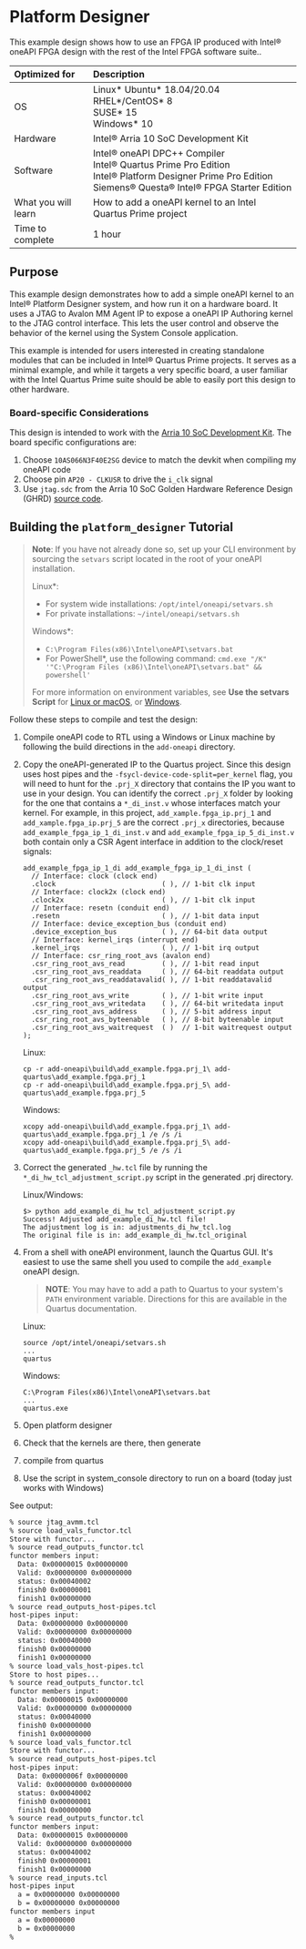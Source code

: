 # Platform Designer

This example design shows how to use an FPGA IP produced with Intel® oneAPI FPGA design with the rest of the Intel FPGA software suite..

| Optimized for                     | Description
|:---                               |:---
| OS                                | Linux* Ubuntu* 18.04/20.04 <br> RHEL*/CentOS* 8 <br> SUSE* 15 <br> Windows* 10
| Hardware                          | Intel® Arria 10 SoC Development Kit
| Software                          | Intel® oneAPI DPC++ Compiler <br> Intel® Quartus Prime Pro Edition <br> Intel® Platform Designer Prime Pro Edition <br> Siemens® Questa® Intel® FPGA Starter Edition
| What you will learn               | How to add a oneAPI kernel to an Intel Quartus Prime project
| Time to complete                  | 1 hour

## Purpose

This example design demonstrates how to add a simple oneAPI kernel to an Intel® Platform Designer system, and how run it on a hardware board. It uses a JTAG to Avalon MM Agent IP to expose a oneAPI IP Authoring kernel to the JTAG control interface. This lets the user control and observe the behavior of the kernel using the System Console application.

This example is intended for users interested in creating standalone modules that can be included in Intel® Quartus Prime projects. It serves as a minimal example, and while it targets a very specific board, a user familiar with the Intel Quartus Prime suite should be able to easily port this design to other hardware.

### Board-specific Considerations

This design is intended to work with the [Arria 10 SoC Development Kit](https://rocketboards.org/foswiki/Documentation/Arria10SoCGSRD). The board specific configurations are:
1. Choose `10AS066N3F40E2SG` device to match the devkit when compiling my oneAPI code
2. Choose pin `AP20 - CLKUSR` to drive the `i_clk` signal
3. Use `jtag.sdc` from the Arria 10 SoC Golden Hardware Reference Design (GHRD) [source code](https://github.com/altera-opensource/ghrd-socfpga).

## Building the `platform_designer` Tutorial

> **Note**: If you have not already done so, set up your CLI
> environment by sourcing  the `setvars` script located in
> the root of your oneAPI installation.
>
> Linux*:
> - For system wide installations: `/opt/intel/oneapi/setvars.sh`
> - For private installations: `~/intel/oneapi/setvars.sh`
>
> Windows*:
> - `C:\Program Files(x86)\Intel\oneAPI\setvars.bat`
> - For PowerShell*, use the following command: `cmd.exe "/K" '"C:\Program Files (x86)\Intel\oneAPI\setvars.bat" && powershell'`
>
>For more information on environment variables, see **Use the setvars Script** for [Linux or macOS](https://www.intel.com/content/www/us/en/develop/documentation/oneapi-programming-guide/top/oneapi-development-environment-setup/use-the-setvars-script-with-linux-or-macos.html), or [Windows](https://www.intel.com/content/www/us/en/develop/documentation/oneapi-programming-guide/top/oneapi-development-environment-setup/use-the-setvars-script-with-windows.html).

Follow these steps to compile and test the design:
1. Compile oneAPI code to RTL using a Windows or Linux machine by following the build directions in the `add-oneapi` directory.
2. Copy the oneAPI-generated IP to the Quartus project. Since this design uses host pipes and the `-fsycl-device-code-split=per_kernel` flag, you will need to hunt for the `.prj_X` directory that contains the IP you want to use in your design. You can identify the correct `.prj_X` folder by looking for the one that contains a `*_di_inst.v` whose interfaces match your kernel. For example, in this project, `add_xample.fpga_ip.prj_1` and `add_xample.fpga_ip.prj_5` are the correct `.prj_x` directories, because `add_example_fpga_ip_1_di_inst.v` and `add_example_fpga_ip_5_di_inst.v` both contain only a CSR Agent interface in addition to the clock/reset signals:
   
   ```
   add_example_fpga_ip_1_di add_example_fpga_ip_1_di_inst (
     // Interface: clock (clock end)
     .clock                          ( ), // 1-bit clk input
     // Interface: clock2x (clock end)
     .clock2x                        ( ), // 1-bit clk input
     // Interface: resetn (conduit end)
     .resetn                         ( ), // 1-bit data input
     // Interface: device_exception_bus (conduit end)
     .device_exception_bus           ( ), // 64-bit data output
     // Interface: kernel_irqs (interrupt end)
     .kernel_irqs                    ( ), // 1-bit irq output
     // Interface: csr_ring_root_avs (avalon end)
     .csr_ring_root_avs_read         ( ), // 1-bit read input
     .csr_ring_root_avs_readdata     ( ), // 64-bit readdata output
     .csr_ring_root_avs_readdatavalid( ), // 1-bit readdatavalid output
     .csr_ring_root_avs_write        ( ), // 1-bit write input
     .csr_ring_root_avs_writedata    ( ), // 64-bit writedata input
     .csr_ring_root_avs_address      ( ), // 5-bit address input
     .csr_ring_root_avs_byteenable   ( ), // 8-bit byteenable input
     .csr_ring_root_avs_waitrequest  ( )  // 1-bit waitrequest output
   );
   ```

   Linux:

   ```
   cp -r add-oneapi\build\add_example.fpga.prj_1\ add-quartus\add_example.fpga.prj_1
   cp -r add-oneapi\build\add_example.fpga.prj_5\ add-quartus\add_example.fpga.prj_5
   ```

   Windows:

   ```
   xcopy add-oneapi\build\add_example.fpga.prj_1\ add-quartus\add_example.fpga.prj_1 /e /s /i
   xcopy add-oneapi\build\add_example.fpga.prj_5\ add-quartus\add_example.fpga.prj_5 /e /s /i
   ```

3. Correct the generated `_hw.tcl` file by running the `*_di_hw_tcl_adjustment_script.py` script in the generated .prj directory.

   Linux/Windows:

   ```
   $> python add_example_di_hw_tcl_adjustment_script.py 
   Success! Adjusted add_example_di_hw.tcl file!
   The adjustment log is in: adjustments_di_hw_tcl.log
   The original file is in: add_example_di_hw.tcl_original
   ```

4. From a shell with oneAPI environment, launch the Quartus GUI. It's easiest to use the same shell you used to compile the `add_example` oneAPI design.
   > **NOTE**: You may have to add a path to Quartus to your system's `PATH` environment variable. Directions for this are available in the Quartus documentation.

   Linux:
   
   ```
   source /opt/intel/oneapi/setvars.sh
   ...
   quartus
   ```

   Windows:
   
   ```
   C:\Program Files(x86)\Intel\oneAPI\setvars.bat
   ...
   quartus.exe
   ```

5. Open platform designer

6. Check that the kernels are there, then generate

7. compile from quartus

8. Use the script in system_console directory to run on a board (today just works with Windows)

See output:

```bash
% source jtag_avmm.tcl
% source load_vals_functor.tcl
Store with functor...
% source read_outputs_functor.tcl
functor members input:
  Data: 0x00000015 0x00000000
  Valid: 0x00000000 0x00000000
  status: 0x00040002
  finish0 0x00000001
  finish1 0x00000000
% source read_outputs_host-pipes.tcl
host-pipes input:
  Data: 0x00000000 0x00000000
  Valid: 0x00000000 0x00000000
  status: 0x00040000
  finish0 0x00000000
  finish1 0x00000000
% source load_vals_host-pipes.tcl
Store to host pipes...
% source read_outputs_functor.tcl
functor members input:
  Data: 0x00000015 0x00000000
  Valid: 0x00000000 0x00000000
  status: 0x00040000
  finish0 0x00000000
  finish1 0x00000000
% source load_vals_functor.tcl
Store with functor...
% source read_outputs_host-pipes.tcl
host-pipes input:
  Data: 0x0000006f 0x00000000
  Valid: 0x00000000 0x00000000
  status: 0x00040002
  finish0 0x00000001
  finish1 0x00000000
% source read_outputs_functor.tcl
functor members input:
  Data: 0x00000015 0x00000000
  Valid: 0x00000000 0x00000000
  status: 0x00040002
  finish0 0x00000001
  finish1 0x00000000
% source read_inputs.tcl
host-pipes input
  a = 0x00000000 0x00000000
  b = 0x00000000 0x00000000
functor members input
  a = 0x00000000
  b = 0x00000000
% 
```

